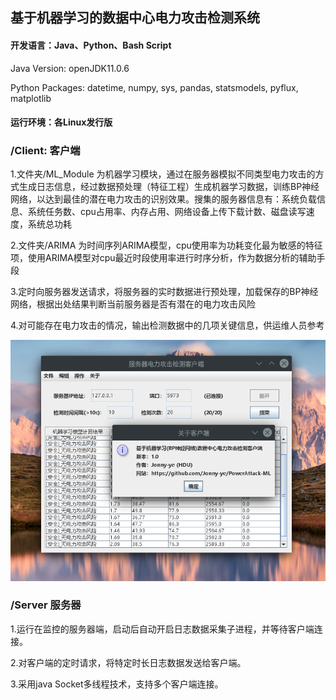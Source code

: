 ## 基于机器学习的数据中心电力攻击检测系统

#### 开发语言：Java、Python、Bash Script

Java Version: openJDK11.0.6

Python Packages: datetime, numpy, sys, pandas, statsmodels, pyflux, matplotlib 

#### 运行环境：各Linux发行版

### /Client: 客户端

1.文件夹/ML_Module 为机器学习模块，通过在服务器模拟不同类型电力攻击的方式生成日志信息，经过数据预处理（特征工程）生成机器学习数据，训练BP神经网络，以达到最佳的潜在电力攻击的识别效果。搜集的服务器信息有：系统负载信息、系统任务数、cpu占用率、内存占用、网络设备上传下载计数、磁盘读写速度，系统总功耗

2.文件夹/ARIMA 为时间序列ARIMA模型，cpu使用率为功耗变化最为敏感的特征项，使用ARIMA模型对cpu最近时段使用率进行时序分析，作为数据分析的辅助手段

3.定时向服务器发送请求，将服务器的实时数据进行预处理，加载保存的BP神经网络，根据出处结果判断当前服务器是否有潜在的电力攻击风险

4.对可能存在电力攻击的情况，输出检测数据中的几项关键信息，供运维人员参考


![image](https://github.com/Jonny-ye/PowerAttack-ML/blob/master/Client-GUI1.0.png)

### /Server 服务器

1.运行在监控的服务器端，启动后自动开启日志数据采集子进程，并等待客户端连接。

2.对客户端的定时请求，将特定时长日志数据发送给客户端。

3.采用java Socket多线程技术，支持多个客户端连接。
